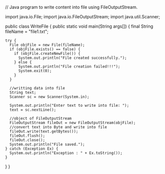 // Java program to write content into file using FileOutputStream.

import java.io.File;
import java.io.FileOutputStream;
import java.util.Scanner;

public class WriteFile {
  public static void main(String args[]) {
    final String fileName = "file1.txt";

    try {
      File objFile = new File(fileName);
      if (objFile.exists() == false) {
        if (objFile.createNewFile()) {
          System.out.println("File created successfully.");
        } else {
          System.out.println("File creation failed!!!");
          System.exit(0);
        }
      }

      //writting data into file
      String text;
      Scanner sc = new Scanner(System.in);

      System.out.println("Enter text to write into file: ");
      text = sc.nextLine();

      //object of FileOutputStream
      FileOutputStream fileOut = new FileOutputStream(objFile);
      //convert text into Byte and write into file
      fileOut.write(text.getBytes());
      fileOut.flush();
      fileOut.close();
      System.out.println("File saved.");
    } catch (Exception Ex) {
      System.out.println("Exception : " + Ex.toString());
    }
  }
}
